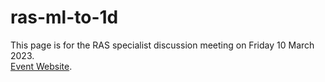 # ras-ml-to-1d
This page is for the RAS specialist discussion meeting on Friday 10 March 2023.\
[Event Website](https://tycheng-sunny.github.io/ras-ml-to-1d/).
